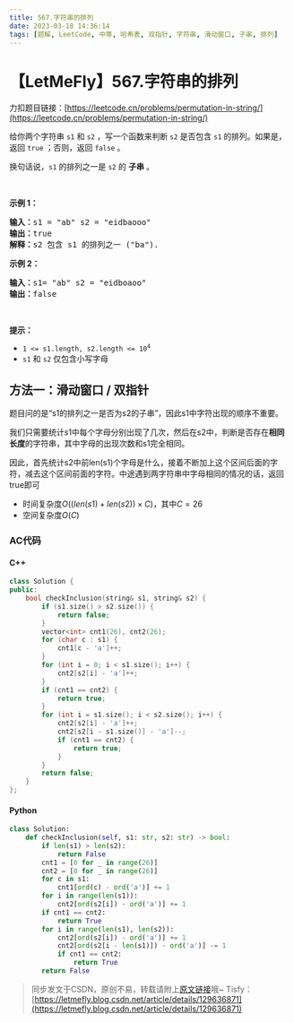 ```yaml
---
title: 567.字符串的排列
date: 2023-03-18 14:36:14
tags: [题解, LeetCode, 中等, 哈希表, 双指针, 字符串, 滑动窗口, 子串, 排列]
---
```


# 【LetMeFly】567.字符串的排列

力扣题目链接：[https://leetcode.cn/problems/permutation-in-string/](https://leetcode.cn/problems/permutation-in-string/)

<p>给你两个字符串&nbsp;<code>s1</code>&nbsp;和&nbsp;<code>s2</code> ，写一个函数来判断 <code>s2</code> 是否包含 <code>s1</code><strong>&nbsp;</strong>的排列。如果是，返回 <code>true</code> ；否则，返回 <code>false</code> 。</p>

<p>换句话说，<code>s1</code> 的排列之一是 <code>s2</code> 的 <strong>子串</strong> 。</p>

<p>&nbsp;</p>

<p><strong>示例 1：</strong></p>

<pre>
<strong>输入：</strong>s1 = "ab" s2 = "eidbaooo"
<strong>输出：</strong>true
<strong>解释：</strong>s2 包含 s1 的排列之一 ("ba").
</pre>

<p><strong>示例 2：</strong></p>

<pre>
<strong>输入：</strong>s1= "ab" s2 = "eidboaoo"
<strong>输出：</strong>false
</pre>

<p>&nbsp;</p>

<p><strong>提示：</strong></p>

<ul>
	<li><code>1 &lt;= s1.length, s2.length &lt;= 10<sup>4</sup></code></li>
	<li><code>s1</code> 和 <code>s2</code> 仅包含小写字母</li>
</ul>


    
## 方法一：滑动窗口 / 双指针

题目问的是“s1的排列之一是否为s2的子串”，因此s1中字符出现的顺序不重要。

我们只需要统计$s1$中每个字母分别出现了几次，然后在s2中，判断是否存在**相同长度**的字符串，其中字母的出现次数和s1完全相同。

因此，首先统计s2中前len(s1)个字母是什么，接着不断加上这个区间后面的字符，减去这个区间前面的字符。中途遇到两字符串中字母相同的情况的话，返回true即可

+ 时间复杂度$O((len(s1) + len(s2)) \times C)$，其中$C = 26$
+ 空间复杂度$O(C)$

### AC代码

#### C++

```cpp
class Solution {
public:
    bool checkInclusion(string& s1, string& s2) {
        if (s1.size() > s2.size()) {
            return false;
        }
        vector<int> cnt1(26), cnt2(26);
        for (char c : s1) {
            cnt1[c - 'a']++;
        }
        for (int i = 0; i < s1.size(); i++) {
            cnt2[s2[i] - 'a']++;
        }
        if (cnt1 == cnt2) {
            return true;
        }
        for (int i = s1.size(); i < s2.size(); i++) {
            cnt2[s2[i] - 'a']++;
            cnt2[s2[i - s1.size()] - 'a']--;
            if (cnt1 == cnt2) {
                return true;
            }
        }
        return false;
    }
};
```

#### Python

```python
class Solution:
    def checkInclusion(self, s1: str, s2: str) -> bool:
        if len(s1) > len(s2):
            return False
        cnt1 = [0 for _ in range(26)]
        cnt2 = [0 for _ in range(26)]
        for c in s1:
            cnt1[ord(c) - ord('a')] += 1
        for i in range(len(s1)):
            cnt2[ord(s2[i]) - ord('a')] += 1
        if cnt1 == cnt2:
            return True
        for i in range(len(s1), len(s2)):
            cnt2[ord(s2[i]) - ord('a')] += 1
            cnt2[ord(s2[i - len(s1)]) - ord('a')] -= 1
            if cnt1 == cnt2:
                return True
        return False
```

> 同步发文于CSDN，原创不易，转载请附上[原文链接](https://leetcode.letmefly.xyz/2023/03/18/LeetCode%200567.%E5%AD%97%E7%AC%A6%E4%B8%B2%E7%9A%84%E6%8E%92%E5%88%97/)哦~
> Tisfy：[https://letmefly.blog.csdn.net/article/details/129636871](https://letmefly.blog.csdn.net/article/details/129636871)
